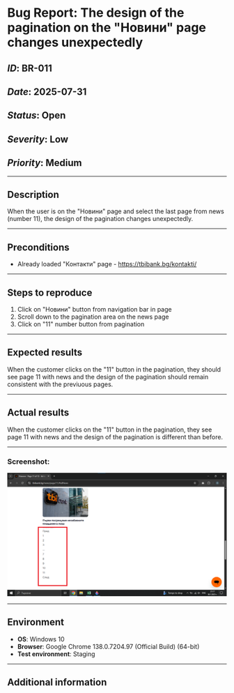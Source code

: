 # Bug Report: The design of the pagination on the "Новини" page changes unexpectedly
## *ID*: BR-011
## *Date*: 2025-07-31  
## *Status*: Open  
## *Severity*: Low
## *Priority*: Medium 

---

## Description

When the user is on the "Новини" page and select the last page from news (number 11), the design of the pagination changes unexpectedly.

---

## Preconditions

- Already loaded "Контакти" page - https://tbibank.bg/kontakti/

---

## Steps to reproduce

1. Click on "Новини" button from navigation bar in page
2. Scroll down to the pagination area on the news page
3. Click on "11" number button from pagination

---

## Expected results

When the customer clicks on the "11" button in the pagination, they should see page 11 with news and the design of the pagination should remain consistent with the previuous pages.

---

## Actual results


When the customer clicks on the "11" button in the pagination, they see page 11 with news and the design of the pagination is different than before.

---

### Screenshot:

![Screenshot of the bug](screenshots/pagination.png)


---


## Environment

* **OS**: Windows 10  
* **Browser**: Google Chrome 138.0.7204.97 (Official Build) (64-bit)
* **Test environment**: Staging

---

## Additional information
